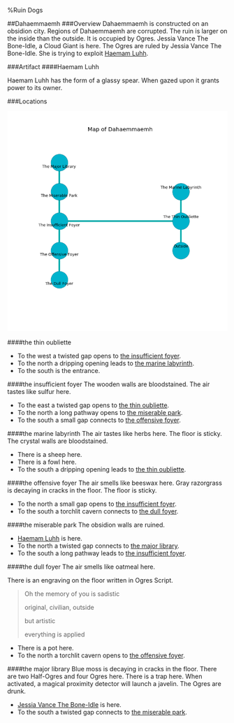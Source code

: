%Ruin Dogs

##Dahaemmaemh
###Overview
Dahaemmaemh is constructed on an obsidion city. Regions of Dahaemmaemh are corrupted. The ruin is larger on the inside than the outside. It is occupied by Ogres. <a name="Jessia-Vance-The-Bone-Idle"></a>Jessia Vance The Bone-Idle, a Cloud Giant is here. The Ogres are ruled by Jessia Vance The Bone-Idle. She  is trying to exploit [Haemam Luhh](#Haemam-Luhh). 



###Artifact
####<a name="Haemam-Luhh"></a>Haemam Luhh


Haemam Luhh has the form of a glassy spear. When gazed upon it grants power to its owner. 





###Locations


![](../v2/images/Dahaemmaemh.png)

####<a name="the-thin-oubliette"></a>the thin oubliette




* To the west a twisted gap opens to [the insufficient foyer](#the-insufficient-foyer).
* To the north a dripping opening leads to [the marine labyrinth](#the-marine-labyrinth).
* To the south is the entrance.


####<a name="the-insufficient-foyer"></a>the insufficient foyer
The wooden walls are bloodstained. The air tastes like sulfur here. 



* To the east a twisted gap opens to [the thin oubliette](#the-thin-oubliette).
* To the north a long pathway opens to [the miserable park](#the-miserable-park).
* To the south a small gap connects to [the offensive foyer](#the-offensive-foyer).


####<a name="the-marine-labyrinth"></a>the marine labyrinth
The air tastes like herbs here. The floor is sticky. The crystal walls are bloodstained. 



* There is a sheep here.
* There is a fowl here.
* To the south a dripping opening leads to [the thin oubliette](#the-thin-oubliette).


####<a name="the-offensive-foyer"></a>the offensive foyer
The air smells like beeswax here. Gray razorgrass is decaying in cracks in the floor. The floor is sticky. 



* To the north a small gap opens to [the insufficient foyer](#the-insufficient-foyer).
* To the south a torchlit cavern connects to [the dull foyer](#the-dull-foyer).


####<a name="the-miserable-park"></a>the miserable park
The obsidion walls are ruined. 



* [Haemam Luhh](#Haemam-Luhh) is here.
* To the north a twisted gap connects to [the major library](#the-major-library).
* To the south a long pathway leads to [the insufficient foyer](#the-insufficient-foyer).


####<a name="the-dull-foyer"></a>the dull foyer
The air smells like oatmeal here. 

There is an engraving on the floor written in Ogres Script. 

> Oh the memory of you is sadistic
>
> original, civilian, outside
>
> but artistic
>
> everything is applied
>


* There is a pot here.
* To the north a torchlit cavern opens to [the offensive foyer](#the-offensive-foyer).


####<a name="the-major-library"></a>the major library
Blue moss is decaying in cracks in the floor. There are two Half-Ogres and four Ogres here. There is a trap here. When activated, a magical proximity detector will launch a javelin. The Ogres are drunk. 



* [Jessia Vance The Bone-Idle](#Jessia-Vance-The-Bone-Idle) is here.
* To the south a twisted gap connects to [the miserable park](#the-miserable-park).


